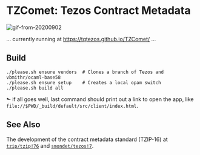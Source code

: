 # TZComet: Tezos Contract Metadata


![gif-from-20200902](https://user-images.githubusercontent.com/617111/91987948-b0c78180-ecfc-11ea-8be4-00b54ced0fff.gif)

… currently running at <https://tqtezos.github.io/TZComet/> …

## Build

    ./please.sh ensure vendors  # Clones a branch of Tezos and vbmithr/ocaml-base58
    ./please.sh ensure setup    # Creates a local opam switch
    ./please.sh build all
   
⬑ if all goes well, last command should print out a link to open the app, like
`file://$PWD/_build/default/src/client/index.html`.

## See Also

The development of the contract metadata standard (TZIP-16) at
[`tzip/tzip!76`](https://gitlab.com/tzip/tzip/-/merge_requests/76) and
[`smondet/tezos!7`](https://gitlab.com/smondet/tezos/-/merge_requests/7).


